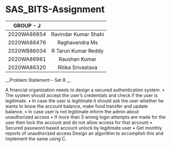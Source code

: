# SAS_BITS-Assignment

|GROUP - J| |
|:---:|:---:|
|2020WA86854 | Ravindar Kumar Shahi|
|2020WA86476 | Raghavendra Ms|
|2020WB86034 | R Tarun Kumar Reddy|
|2020WA86981 | Raushan Kumar|
|2020WA86320 | Ritika Srivastava |



__Problem Statement – Set 8 __

A financial organization needs to design a secured authentication system. 
•	The system should accept the user’s credentials and check if the user is legitimate. 
•	In case the user is legitimate it should ask the user whether he wants to know the account balance, make fund transfer and update balance. 
•	In case user is not legitimate inform the admin about unauthorized access
•	If more than 3 wrong login attempts are made for the user then lock the account and do not allow access for that account
•	Secured password based account unlock by legitimate user
•	Get monthly reports of unauthorized access
Design an algorithm to accomplish this and implement the same using C.
